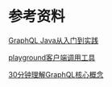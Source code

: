 # 参考资料
[GraphQL Java从入门到实践](https://www.jianshu.com/p/4ede220b713e)

[playground客户端调用工具](https://github.com/prisma/graphql-playground/releases)

[30分钟理解GraphQL核心概念](https://mp.weixin.qq.com/s?__biz=MzU4ODc3ODc5Ng==&mid=2247483671&idx=1&sn=ce63a7ab94b86ce13eb5c3be904da24e&chksm=fdd6dd54caa15442a19e015de67aa101df3ce26509369e41ee69a8c523043b8fd9507cdc143a&mpshare=1&scene=1&srcid=0825KWM1RSnDgbm4CtXzUinC&sharer_sharetime=1566743649459&sharer_shareid=bf405f2344311c57fe819f9722a222e7#rd)